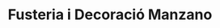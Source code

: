 ---
title: "Fusteria i Decoració Manzano"
url: /baga/fusteria-i-decoracio-manzano/
shop: decoración interior
---